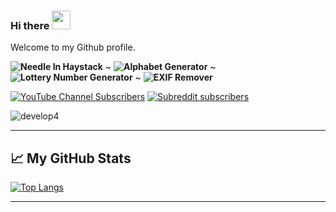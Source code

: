 ### Hi there <img src="https://raw.githubusercontent.com/MartinHeinz/MartinHeinz/master/wave.gif" width="30px">

Welcome to my Github profile.

**![Needle In Haystack](https://gist.githubusercontent.com/mbtrs/c57c32cbff07ccadb75c46d25969cc70/raw/)**
~ **![Alphabet Generator](https://gist.githubusercontent.com/mbtrs/25e75ad6b11c4ec11747bcb8843ed77d/raw/)**
~ **![Lottery Number Generator](https://gist.githubusercontent.com/mbtrs/af8b3337690486ee0a82c0b003a7c43b/raw/)**
~ **![EXIF Remover](https://gist.githubusercontent.com/mbtrs/98f055b4398580cadc635ddb44847b39/raw/)**

[![YouTube Channel Subscribers](https://img.shields.io/youtube/channel/subscribers/UC8butISFwT-Wl7EV0hUK0BQ?label=Favorite%20YT%3A%20FreeCodeCamp&style=for-the-badge)](https://www.youtube.com/c/Freecodecamp/videos) [![Subreddit subscribers](https://img.shields.io/reddit/subreddit-subscribers/privacy?label=Favorite%20Sub%3A%20r%2FPrivacy&style=for-the-badge)](https://www.reddit.com/r/privacy/)

![develop4](https://user-images.githubusercontent.com/40812568/113970920-4db84300-9827-11eb-9aa1-a4ad58acf001.png)

--------

## &#x1f4c8; My GitHub Stats

[![Top Langs](https://github-readme-stats.vercel.app/api/top-langs/?username=mbtrs&hide=java&theme=white&layout=compact)](https://github.com/anuraghazra/github-readme-stats)

---------

<!--
**mbtrs/mbtrs** is a ✨ _special_ ✨ repository because its `README.md` (this file) appears on your GitHub profile.

Here are some ideas to get you started:

- 🔭 I’m currently working on ...
- 🌱 I’m currently learning ...
- 👯 I’m looking to collaborate on ...
- 🤔 I’m looking for help with ...
- 💬 Ask me about ...
- 📫 How to reach me: ...
- 😄 Pronouns: ...
- ⚡ Fun fact: ...
-->
